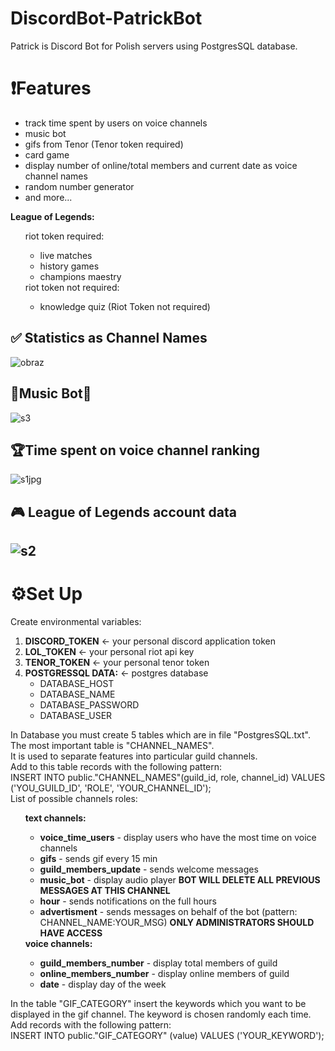 # DiscordBot-PatrickBot

Patrick is Discord Bot for Polish servers using PostgresSQL database.

<h1>❗Features</h1>
<ul>
  <li> track time spent by users on voice channels </li>
  <li> music bot </li>
  <li> gifs from Tenor (Tenor token required) </li>
  <li> card game </li>
  <li> display number of online/total members and current date as voice channel names</li>
  <li> random number generator </li>
  <li> and more... </li>
</ul>  
 <b> League of Legends: </b>
 <ul>
 riot token required:
    <ul>
      <li> live matches </li>
      <li> history games </li>
      <li> champions maestry </li>  
     </ul>
 riot token not required:
   <ul>
      <li> knowledge quiz (Riot Token not required) </li>
   </ul>
 </ul>

 
<h2>✅ Statistics as Channel Names </h2>
  
![obraz](https://user-images.githubusercontent.com/71319403/162089267-e20ed7da-df24-4235-89c6-c09a62b391c2.png)


 <h2>🎵Music Bot🎵</h2> 
 
![s3](https://user-images.githubusercontent.com/71319403/162534333-a803f0fd-8949-4683-a131-c9ca4e4aaed1.jpg)


<h2>🏆Time spent on voice channel ranking </h2>

![s1jpg](https://user-images.githubusercontent.com/71319403/162534096-d0ce6f7c-1cd0-4ca2-b4fd-11da8a99cecb.jpg)


<h2>🎮 League of Legends account data <h2> 
  

![s2](https://user-images.githubusercontent.com/71319403/162534105-10f85350-e1b9-4768-a2b1-a5217f217e10.jpg)



<h1>⚙️Set Up</h1>
Create environmental variables:
<ol>
  <li>
      <b>DISCORD_TOKEN</b> <- your personal discord application token
  </li>
  <li>
       <b>LOL_TOKEN</b> <- your personal riot api key 
  </li>
  <li>
       <b>TENOR_TOKEN</b> <- your personal tenor token
  </li>
  <li>
  <b>POSTGRESSQL DATA:</b> <- postgres database  
    <ul> 
      <li> DATABASE_HOST    </li>
      <li> DATABASE_NAME    </li>
      <li> DATABASE_PASSWORD</li>
      <li> DATABASE_USER    </li> 
    </ul>
  </li>
</ol>
  In Database you must create 5 tables which are in file "PostgresSQL.txt". 
  The most important table is "CHANNEL_NAMES". <br/>
  It is used to separate features into particular guild channels. <br/>
  Add to this table records with the following pattern: <br/>
  INSERT INTO public."CHANNEL_NAMES"(guild_id, role, channel_id) VALUES ('YOU_GUILD_ID', 'ROLE', 'YOUR_CHANNEL_ID');<br/>
  List of possible channels roles:
  <ul>
  <b>text channels:</b>
    <ul>
      <li><b>voice_time_users</b> - display users who have the most time on voice channels </li>
      <li><b>gifs</b> - sends gif every 15 min </li>
      <li><b>guild_members_update</b> - sends welcome messages </li>
      <li><b>music_bot</b> - display audio player <b>BOT WILL DELETE ALL PREVIOUS MESSAGES AT THIS CHANNEL </b>  </li>  
      <li><b>hour</b> - sends notifications on the full hours  </li>  
      <li><b>advertisment</b> - sends messages on behalf of the bot (pattern: CHANNEL_NAME:YOUR_MSG) <b> ONLY ADMINISTRATORS SHOULD HAVE ACCESS </b></li>
   </ul>
  <b>voice channels:</b>
    <ul>
      <li><b>guild_members_number</b> -  display total members of guild </li>  
      <li><b>online_members_number</b> - display online members of guild </li>
      <li><b>date</b> - display day of the week </li>
    </ul>
  </ul>
    
  
  In the table "GIF_CATEGORY" insert the keywords which you want to be displayed in the gif channel. 
  The keyword is chosen randomly each time. <br/>
  Add records with the following pattern: <br/>
  INSERT INTO public."GIF_CATEGORY" (value) VALUES ('YOUR_KEYWORD');



